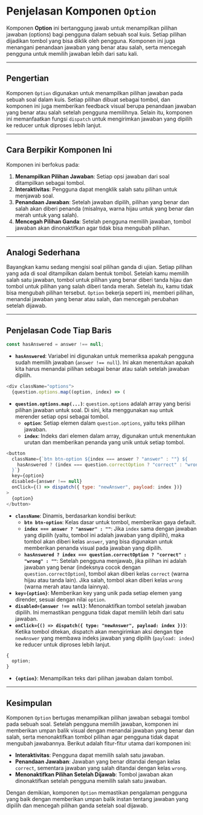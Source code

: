 # Penjelasan Komponen `Option`

Komponen **Option** ini bertanggung jawab untuk menampilkan pilihan jawaban (options) bagi pengguna dalam sebuah soal kuis. Setiap pilihan dijadikan tombol yang bisa diklik oleh pengguna. Komponen ini juga menangani penandaan jawaban yang benar atau salah, serta mencegah pengguna untuk memilih jawaban lebih dari satu kali.

---

## **Pengertian**

Komponen `Option` digunakan untuk menampilkan pilihan jawaban pada sebuah soal dalam kuis. Setiap pilihan dibuat sebagai tombol, dan komponen ini juga memberikan feedback visual berupa penandaan jawaban yang benar atau salah setelah pengguna memilihnya. Selain itu, komponen ini memanfaatkan fungsi `dispatch` untuk mengirimkan jawaban yang dipilih ke reducer untuk diproses lebih lanjut.

---

## **Cara Berpikir Komponen Ini**

Komponen ini berfokus pada:

1. **Menampilkan Pilihan Jawaban**: Setiap opsi jawaban dari soal ditampilkan sebagai tombol.
2. **Interaktivitas**: Pengguna dapat mengklik salah satu pilihan untuk menjawab soal.
3. **Penandaan Jawaban**: Setelah jawaban dipilih, pilihan yang benar dan salah akan diberi penanda (misalnya, warna hijau untuk yang benar dan merah untuk yang salah).
4. **Mencegah Pilihan Ganda**: Setelah pengguna memilih jawaban, tombol jawaban akan dinonaktifkan agar tidak bisa mengubah pilihan.

---

## **Analogi Sederhana**

Bayangkan kamu sedang mengisi soal pilihan ganda di ujian. Setiap pilihan yang ada di soal ditampilkan dalam bentuk tombol. Setelah kamu memilih salah satu jawaban, tombol untuk pilihan yang benar diberi tanda hijau dan tombol untuk pilihan yang salah diberi tanda merah. Setelah itu, kamu tidak bisa mengubah pilihan tersebut. `Option` bekerja seperti ini, memberi pilihan, menandai jawaban yang benar atau salah, dan mencegah perubahan setelah dijawab.

---

## **Penjelasan Code Tiap Baris**

```javascript
const hasAnswered = answer !== null;
```

- **`hasAnswered`**: Variabel ini digunakan untuk memeriksa apakah pengguna sudah memilih jawaban (`answer !== null`). Ini akan menentukan apakah kita harus menandai pilihan sebagai benar atau salah setelah jawaban dipilih.

```javascript
<div className="options">
  {question.options.map((option, index) => (
```

- **`question.options.map(...)`**: `question.options` adalah array yang berisi pilihan jawaban untuk soal. Di sini, kita menggunakan `map` untuk merender setiap opsi sebagai tombol.
  - **`option`**: Setiap elemen dalam `question.options`, yaitu teks pilihan jawaban.
  - **`index`**: Indeks dari elemen dalam array, digunakan untuk menentukan urutan dan memberikan penanda yang unik untuk setiap tombol.

```javascript
<button
  className={`btn btn-option ${index === answer ? "answer" : ""} ${
    hasAnswered ? (index === question.correctOption ? "correct" : "wrong") : ""
  }`}
  key={option}
  disabled={answer !== null}
  onClick={() => dispatch({ type: "newAnswer", payload: index })}
>
  {option}
</button>
```

- **`className`**: Dinamis, berdasarkan kondisi berikut:
  - **`btn btn-option`**: Kelas dasar untuk tombol, memberikan gaya default.
  - **`index === answer ? "answer" : ""`**: Jika `index` sama dengan jawaban yang dipilih (yaitu, tombol ini adalah jawaban yang dipilih), maka tombol akan diberi kelas `answer`, yang bisa digunakan untuk memberikan penanda visual pada jawaban yang dipilih.
  - **`hasAnswered ? index === question.correctOption ? "correct" : "wrong" : ""`**: Setelah pengguna menjawab, jika pilihan ini adalah jawaban yang benar (indeksnya cocok dengan `question.correctOption`), tombol akan diberi kelas `correct` (warna hijau atau tanda lain). Jika salah, tombol akan diberi kelas `wrong` (warna merah atau tanda lainnya).
- **`key={option}`**: Memberikan key yang unik pada setiap elemen yang dirender, sesuai dengan nilai `option`.
- **`disabled={answer !== null}`**: Menonaktifkan tombol setelah jawaban dipilih. Ini memastikan pengguna tidak dapat memilih lebih dari satu jawaban.
- **`onClick={() => dispatch({ type: "newAnswer", payload: index })}`**: Ketika tombol ditekan, dispatch akan mengirimkan aksi dengan tipe `newAnswer` yang membawa indeks jawaban yang dipilih (`payload: index`) ke reducer untuk diproses lebih lanjut.

```javascript
{
  option;
}
```

- **`{option}`**: Menampilkan teks dari pilihan jawaban dalam tombol.

---

## **Kesimpulan**

Komponen `Option` bertugas menampilkan pilihan jawaban sebagai tombol pada sebuah soal. Setelah pengguna memilih jawaban, komponen ini memberikan umpan balik visual dengan menandai jawaban yang benar dan salah, serta menonaktifkan tombol pilihan agar pengguna tidak dapat mengubah jawabannya. Berikut adalah fitur-fitur utama dari komponen ini:

- **Interaktivitas**: Pengguna dapat memilih salah satu jawaban.
- **Penandaan Jawaban**: Jawaban yang benar ditandai dengan kelas `correct`, sementara jawaban yang salah ditandai dengan kelas `wrong`.
- **Menonaktifkan Pilihan Setelah Dijawab**: Tombol jawaban akan dinonaktifkan setelah pengguna memilih salah satu jawaban.

Dengan demikian, komponen `Option` memastikan pengalaman pengguna yang baik dengan memberikan umpan balik instan tentang jawaban yang dipilih dan mencegah pilihan ganda setelah soal dijawab.

